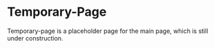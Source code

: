 # Temporary-Page

Temporary-page is a placeholder page for the main page, which is still under construction.
